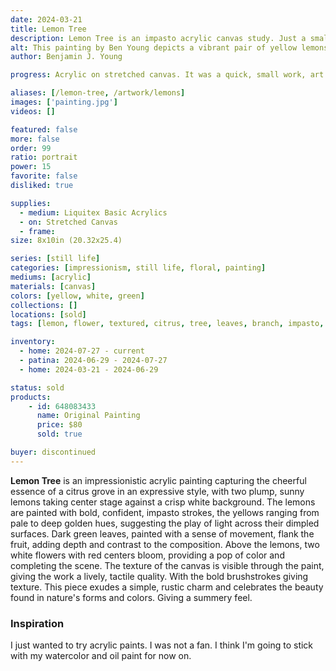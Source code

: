 ```yaml
---
date: 2024-03-21
title: Lemon Tree
description: Lemon Tree is an impasto acrylic canvas study. Just a small work artwork piece I wanted to play with acrylic paint.
alt: This painting by Ben Young depicts a vibrant pair of yellow lemons with lush green leaves and white blossoms against a textured white background.
author: Benjamin J. Young

progress: Acrylic on stretched canvas. It was a quick, small work, art piece. Building full body layers after layers and staying contrast with no blending.

aliases: [/lemon-tree, /artwork/lemons]
images: ['painting.jpg']
videos: []

featured: false
more: false
order: 99
ratio: portrait
power: 15
favorite: false
disliked: true

supplies:
  - medium: Liquitex Basic Acrylics
  - on: Stretched Canvas
  - frame: 
size: 8x10in (20.32x25.4)

series: [still life]
categories: [impressionism, still life, floral, painting]
mediums: [acrylic]
materials: [canvas]
colors: [yellow, white, green]
collections: []
locations: [sold]
tags: [lemon, flower, textured, citrus, tree, leaves, branch, impasto, cool]

inventory:
  - home: 2024-07-27 - current
  - patina: 2024-06-29 - 2024-07-27
  - home: 2024-03-21 - 2024-06-29

status: sold
products:
    - id: 648083433
      name: Original Painting
      price: $80
      sold: true

buyer: discontinued
---
```


**Lemon Tree** is an impressionistic acrylic painting capturing the cheerful essence of a citrus grove in an expressive style, with two plump, sunny lemons taking center stage against a crisp white background. The lemons are painted with bold, confident, impasto strokes, the yellows ranging from pale to deep golden hues, suggesting the play of light across their dimpled surfaces. Dark green leaves, painted with a sense of movement, flank the fruit, adding depth and contrast to the composition. Above the lemons, two white flowers with red centers bloom, providing a pop of color and completing the scene. The texture of the canvas is visible through the paint, giving the work a lively, tactile quality. With the bold brushstrokes giving texture. This piece exudes a simple, rustic charm and celebrates the beauty found in nature's forms and colors. Giving a summery feel.

<!--more-->

### Inspiration ###

I just wanted to try acrylic paints. I was not a fan. I think I'm going to stick with my watercolor and oil paint for now on.